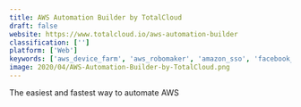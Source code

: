 ```yaml
---
title: AWS Automation Builder by TotalCloud
draft: false 
website: https://www.totalcloud.io/aws-automation-builder
classification: ['']
platform: ['Web']
keywords: ['aws_device_farm', 'aws_robomaker', 'amazon_sso', 'facebook_design_-_devices', 'insisive_cloud', 'ranorex_studio', 'taplytics_tv_app_testing', 'marbot']
image: 2020/04/AWS-Automation-Builder-by-TotalCloud.png
---
```

The easiest and fastest way to automate AWS